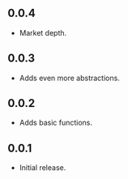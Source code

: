 ## 0.0.4

* Market depth.

## 0.0.3

* Adds even more abstractions.

## 0.0.2

* Adds basic functions.

## 0.0.1

* Initial release.
